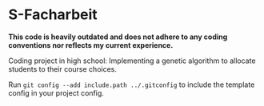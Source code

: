 # S-Facharbeit

**This code is heavily outdated and does not adhere to any coding conventions nor reflects my current experience.**

Coding project in high school: Implementing a genetic algorithm to allocate students to their course choices.

Run `git config --add include.path ../.gitconfig` to include the template config in your project config.
